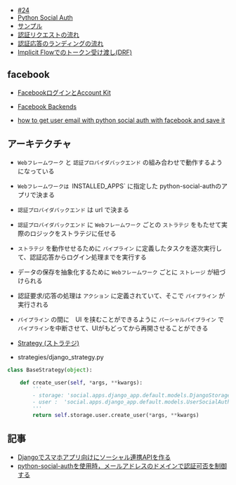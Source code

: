 - [#24](https://github.com/hdknr/annotated-django/issues/24)
- [Python Social Auth](https://python-social-auth.readthedocs.io/en/latest/#)
- [サンプル](python-social-auth.sample.md)
- [認証リクエストの流れ](psa.authreq.md)
- [認証応答のランディングの流れ](psa.authres.md)
- [Implicit Flowでのトークン受け渡し(DRF)](psa.implicit.md)

## facebook

- [FacebookログインとAccount Kit](https://developers.facebook.com/products/account-creation)

- [Facebook Backends](https://python-social-auth.readthedocs.io/en/latest/backends/facebook.html)
- [how to get user email with python social auth with facebook and save it](http://stackoverflow.com/questions/21968004/how-to-get-user-email-with-python-social-auth-with-facebook-and-save-it)

## アーキテクチャ

- `Webフレームワーク` と `認証プロバイダバックエンド` の組み合わせで動作するようになっている
- `Webフレームワークは `INSTALLED_APPS` に指定した python-social-authのアプリで決まる
- `認証プロバイダバックエンド` は url で決まる
- `認証プロバイダバックエンド` に `Webフレームワーク` ごとの `ストラテジ` をもたせて実際のロジックをストラテジに任せる
- `ストラテジ` を動作せせるために `パイプライン` に定義したタスクを逐次実行して、認証応答からログイン処理までを実行する
- データの保存を抽象化するために `Webフレームワーク` ごとに `ストレージ` が紐づけられる
- 認証要求/応答の処理は `アクション` に定義されていて、そこで `パイプライン` が実行される
- `パイプライン` の間に　UI を挟むことができるように `パーシャルパイプライン` で `パイプライン`を中断させて、UIがもどってから再開させることができる

- [Strategy (ストラテジ)](https://www.techscore.com/tech/DesignPattern/Strategy.html/)

- strategies/django_strategy.py

~~~py
class BaseStrategy(object):                                                         

    def create_user(self, *args, **kwargs):                                         
        '''
        - storage: 'social.apps.django_app.default.models.DjangoStorage'
        - user :  'social.apps.django_app.default.models.UserSocialAuth'
        '''
        return self.storage.user.create_user(*args, **kwargs)     
~~~        



## 記事

- [Djangoでスマホアプリ向けにソーシャル連携APIを作る](http://qiita.com/koyopro/items/f106d24c08ac0ec32494)
- [python-social-authを使用時，メールアドレスのドメインで認証可否を制御する](http://qiita.com/shiccocsan/items/adcead2eee09daa930fa)
